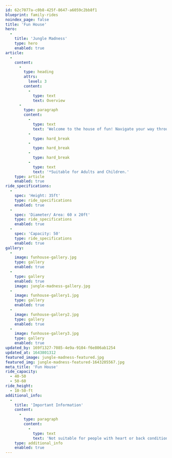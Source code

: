 ```yaml
---
id: 62c7077a-c0b8-425f-8647-a6059c2bb8f1
blueprint: family-rides
noindex_page: false
title: 'Fun House'
hero:
  -
    title: 'Jungle Madness'
    type: hero
    enabled: true
article:
  -
    content:
      -
        type: heading
        attrs:
          level: 3
        content:
          -
            type: text
            text: Overview
      -
        type: paragraph
        content:
          -
            type: text
            text: 'Welcome to the house of fun! Navigate your way through the twists and turns, up and down the crazy stairs through the spinning tunnels and much more!'
          -
            type: hard_break
          -
            type: hard_break
          -
            type: hard_break
          -
            type: text
            text: '*Suitable for Adults and Children.'
    type: article
    enabled: true
ride_specifications:
  -
    spec: 'Height: 35ft'
    type: ride_specifications
    enabled: true
  -
    spec: 'Diameter/ Area: 60 x 20ft'
    type: ride_specifications
    enabled: true
  -
    spec: 'Capacity: 50'
    type: ride_specifications
    enabled: true
gallery:
  -
    image: funhouse-gallery.jpg
    type: gallery
    enabled: true
  -
    type: gallery
    enabled: true
    image: jungle-madness-gallery.jpg
  -
    image: funhouse-gallery1.jpg
    type: gallery
    enabled: true
  -
    image: funhouse-gallery2.jpg
    type: gallery
    enabled: true
  -
    image: funhouse-gallery3.jpg
    type: gallery
    enabled: true
updated_by: 169f1327-7085-4e9a-9104-f6e806ab1254
updated_at: 1643801312
featured_image: jungle-madness-featured.jpg
featured_img: jungle-madness-featured-1643205567.jpg
meta_title: 'Fun House'
ride_capacity:
  - 40-50
  - 50-60
ride_height:
  - 10-50-ft
additional_info:
  -
    title: 'Important Information'
    content:
      -
        type: paragraph
        content:
          -
            type: text
            text: 'Not suitable for people with heart or back conditions or of a nervous disposition should avoid riding. Other medical conditions that may preclude riding include pregnancy, recent surgery, broken bones, or neck problems.'
    type: additional_info
    enabled: true
---
```

